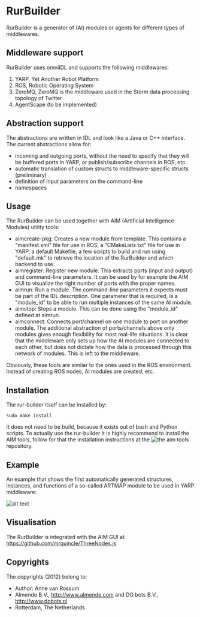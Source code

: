 # RurBuilder
RurBuilder is a generator of (AI) modules or agents for different types of middlewares. 

## Middleware support
RurBuilder uses omniIDL and supports the following middlewares:

1. YARP, Yet Another Robot Platform
2. ROS, Robotic Operating System
3. ZeroMQ, ZeroMQ is the middleware used in the Storm data processing topology of Twitter
4. AgentScape (to be implemented)

## Abstraction support
The abstractions are written in IDL and look like a Java or C++ interface. The current abstractions allow for:

- incoming and outgoing ports, without the need to specify that they will be buffered ports in YARP, or publish/subscribe channels in ROS, etc. 
- automatic translation of custom structs to middleware-specific structs (preliminary)
- definition of input parameters on the command-line
- namespaces

## Usage
The RurBuilder can be used together with AIM (Artificial Intelligence Modules) utility tools:

- aimcreate-pkg: Creates a new module from template. This contains a "manifest.xml" file for use in ROS, a "CMakeLists.txt" file for use in YARP, a default Makefile, a few scripts to build and run using "default.mk" to retrieve the location of the RurBuilder and which backend to use.
- aimregister: Register new module. This extracts ports (input and output) and command-line parameters. It can be used by for example the AIM GUI to visualize the right number of ports with the proper names.
- aimrun: Run a module. The command-line parameters it expects must be part of the IDL description. One parameter that is required, is a "module_id" to be able to run multiple instances of the same AI module.
- aimstop: Stops a module. This can be done using the "module_id" defined at aimrun.
- aimconnect: Connects port/channel on one module to port on another module. The additional abstraction of ports/channels above only modules gives enough flexibility for most real-life situations. It is clear that the middleware only sets up how the AI modules are connected to each other, but does not dictate how the data is processed through this network of modules. This is left to the middleware.

Obviously, these tools are similar to the ones used in the ROS environment. Instead of creating ROS nodes, AI modules are created, etc.

## Installation

The rur-builder itself can be installed by:

    sudo make install

It does not need to be build, because it exists out of bash and Python scripts. To actually use the rur-builder it is highly recommend to install the AIM tools, follow for that the installation instructions at the ![the aim tools](https://github.com/mrquincle/aimtools "aimtools") repository.

## Example
An example that shows the first automatically generated structures, instances, and functions of a so-called ARTMAP module to be used in YARP middleware:

![alt text](https://github.com/mrquincle/rur-builder/raw/master/doc/rur_idl2yarp.jpg "IDL to YARP example")

## Visualisation
The RurBuilder is integrated with the AIM GUI at https://github.com/mrquincle/ThreeNodes.js

## Copyrights
The copyrights (2012) belong to:

- Author: Anne van Rossum
- Almende B.V., http://www.almende.com and DO bots B.V., http://www.dobots.nl
- Rotterdam, The Netherlands

